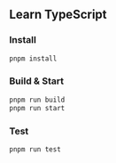 ## Learn TypeScript

### Install
```sh
pnpm install
```

### Build & Start
```sh
pnpm run build
pnpm run start
```

### Test
```sh
pnpm run test
```
